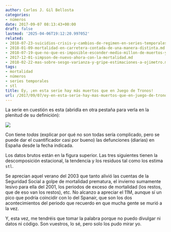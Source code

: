 ```yaml
---
author: Carlos J. Gil Bellosta
categories:
- números
date: 2017-09-07 08:13:43+00:00
draft: false
lastmod: '2025-04-06T19:12:20.997052'
related:
- 2018-07-23-suicidios-crisis-y-cambios-de-regimen-en-series-temporales.md
- 2018-01-09-mortalidad-en-carretera-contada-de-una-manera-distinta.md
- 2018-07-19-que-no-que-es-imposible-esconder-medio-millon-de-muertos-y-que-la-cordialidad-esta-de-mas.md
- 2017-12-01-simpson-de-nuevo-ahora-con-la-mortalidad.md
- 2018-02-22-mas-sobre-sesgo-varianza-y-gripe-estimaciones-a-ojimetro.md
tags:
- mortalidad
- números
- series temporales
- stl
title: Ey, ¡en esta serie hay más muertos que en Juego de Tronos!
url: /2017/09/07/ey-en-esta-serie-hay-mas-muertos-que-en-juego-de-tronos/
---
```


La serie en cuestión es esta (abridla en otra pestaña para verla en la plenitud de su definición):

![](/wp-uploads/2017/09/defunciones_historicas.png#center)


Con tiene _todas_ (explicar por qué no son todas sería complicado, pero se puede dar el cuantificador casi por bueno) las defunciones (diarias) en España desde la fecha indicada.

Los datos brutos están en la figura superior. Las tres siguientes tienen la descomposición estacional, la tendencia y los residuos tal como los estima `stl`.

Se aprecian aquel verano del 2003 que tanto alivió las cuentas de la Seguridad Social a golpe de mortalidad prematura, el invierno sumamente lesivo para ella del 2001, los periodos de exceso de mortalidad (los restos, que de eso van los restos), etc. No alcanzo a apreciar el 11M, aunque sí un pico que podría coincidir con lo del Spanair, que son los dos acontecimientos del periodo que recuerdo en que mucha gente se murió a la vez.

Y, esta vez, me tendréis que tomar la palabra porque no puedo divulgar ni datos ni código. Son vuestros, lo sé, pero solo los pudo mirar yo.